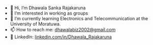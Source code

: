 - 👋 Hi, I’m Dhawala Sanka Rajakaruna  
- 👀 I’m interested in working as groups  
- 🌱 I’m currently learning Electronics and Telecommunication at the University of Moratuwa.  
- 📫 How to reach me: dhawalabiz2002@gmail.com  
- 💼 LinkedIn: [linkedin.com/in/Dhawala_Rajakaruna](https://www.linkedin.com/in/dhawala-rajakaruna-216b80293/)  


<!---
DhawalaRajakaruna/DhawalaRajakaruna is a ✨ special ✨ repository because its `README.md` (this file) appears on your GitHub profile.
You can click the Preview link to take a look at your changes.
--->
